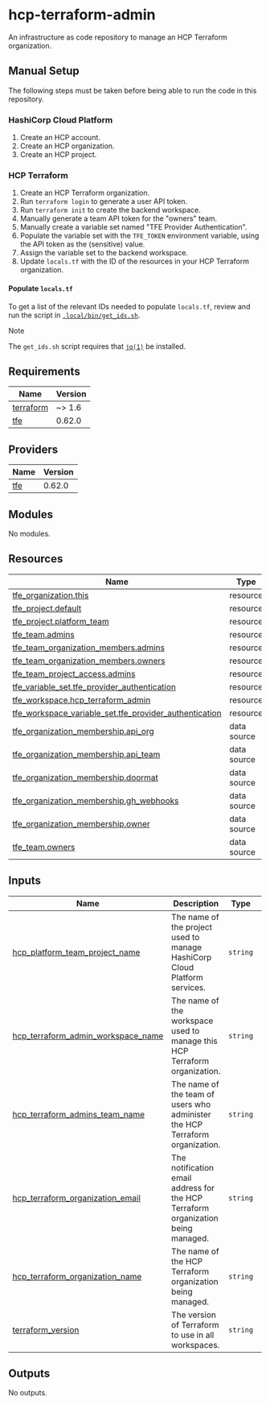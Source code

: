 # hcp-terraform-admin

An infrastructure as code repository to manage an HCP Terraform organization.

## Manual Setup

The following steps must be taken before being able to run the code in this repository.

### HashiCorp Cloud Platform

1. Create an HCP account.
2. Create an HCP organization.
3. Create an HCP project.

### HCP Terraform

1. Create an HCP Terraform organization.
2. Run `terraform login` to generate a user API token.
3. Run `terraform init` to create the backend workspace.
4. Manually generate a team API token for the "owners" team.
5. Manually create a variable set named "TFE Provider Authentication".
6. Populate the variable set with the `TFE_TOKEN` environment variable, using the API token as the (sensitive) value.
7. Assign the variable set to the backend workspace.
8. Update `locals.tf` with the ID of the resources in your HCP Terraform organization.

#### Populate `locals.tf`

To get a list of the relevant IDs needed to populate `locals.tf`, review and 
run the script in [`.local/bin/get_ids.sh`](.local/bin/get_ids.sh).

> [!NOTE]  
> The `get_ids.sh` script requires that [`jq(1)`](https://jqlang.github.io/jq/) be installed.

<!-- BEGIN_TF_DOCS -->
## Requirements

| Name | Version |
|------|---------|
| <a name="requirement_terraform"></a> [terraform](#requirement\_terraform) | ~> 1.6 |
| <a name="requirement_tfe"></a> [tfe](#requirement\_tfe) | 0.62.0 |

## Providers

| Name | Version |
|------|---------|
| <a name="provider_tfe"></a> [tfe](#provider\_tfe) | 0.62.0 |

## Modules

No modules.

## Resources

| Name | Type |
|------|------|
| [tfe_organization.this](https://registry.terraform.io/providers/hashicorp/tfe/0.62.0/docs/resources/organization) | resource |
| [tfe_project.default](https://registry.terraform.io/providers/hashicorp/tfe/0.62.0/docs/resources/project) | resource |
| [tfe_project.platform_team](https://registry.terraform.io/providers/hashicorp/tfe/0.62.0/docs/resources/project) | resource |
| [tfe_team.admins](https://registry.terraform.io/providers/hashicorp/tfe/0.62.0/docs/resources/team) | resource |
| [tfe_team_organization_members.admins](https://registry.terraform.io/providers/hashicorp/tfe/0.62.0/docs/resources/team_organization_members) | resource |
| [tfe_team_organization_members.owners](https://registry.terraform.io/providers/hashicorp/tfe/0.62.0/docs/resources/team_organization_members) | resource |
| [tfe_team_project_access.admins](https://registry.terraform.io/providers/hashicorp/tfe/0.62.0/docs/resources/team_project_access) | resource |
| [tfe_variable_set.tfe_provider_authentication](https://registry.terraform.io/providers/hashicorp/tfe/0.62.0/docs/resources/variable_set) | resource |
| [tfe_workspace.hcp_terraform_admin](https://registry.terraform.io/providers/hashicorp/tfe/0.62.0/docs/resources/workspace) | resource |
| [tfe_workspace_variable_set.tfe_provider_authentication](https://registry.terraform.io/providers/hashicorp/tfe/0.62.0/docs/resources/workspace_variable_set) | resource |
| [tfe_organization_membership.api_org](https://registry.terraform.io/providers/hashicorp/tfe/0.62.0/docs/data-sources/organization_membership) | data source |
| [tfe_organization_membership.api_team](https://registry.terraform.io/providers/hashicorp/tfe/0.62.0/docs/data-sources/organization_membership) | data source |
| [tfe_organization_membership.doormat](https://registry.terraform.io/providers/hashicorp/tfe/0.62.0/docs/data-sources/organization_membership) | data source |
| [tfe_organization_membership.gh_webhooks](https://registry.terraform.io/providers/hashicorp/tfe/0.62.0/docs/data-sources/organization_membership) | data source |
| [tfe_organization_membership.owner](https://registry.terraform.io/providers/hashicorp/tfe/0.62.0/docs/data-sources/organization_membership) | data source |
| [tfe_team.owners](https://registry.terraform.io/providers/hashicorp/tfe/0.62.0/docs/data-sources/team) | data source |

## Inputs

| Name | Description | Type | Default | Required |
|------|-------------|------|---------|:--------:|
| <a name="input_hcp_platform_team_project_name"></a> [hcp\_platform\_team\_project\_name](#input\_hcp\_platform\_team\_project\_name) | The name of the project used to manage HashiCorp Cloud Platform services. | `string` | `"Platform Team"` | no |
| <a name="input_hcp_terraform_admin_workspace_name"></a> [hcp\_terraform\_admin\_workspace\_name](#input\_hcp\_terraform\_admin\_workspace\_name) | The name of the workspace used to manage this HCP Terraform organization. | `string` | `"hcp-terraform-admin"` | no |
| <a name="input_hcp_terraform_admins_team_name"></a> [hcp\_terraform\_admins\_team\_name](#input\_hcp\_terraform\_admins\_team\_name) | The name of the team of users who administer the HCP Terraform organization. | `string` | `"admins"` | no |
| <a name="input_hcp_terraform_organization_email"></a> [hcp\_terraform\_organization\_email](#input\_hcp\_terraform\_organization\_email) | The notification email address for the HCP Terraform organization being managed. | `string` | `"craig.sloggett@hashicorp.com"` | no |
| <a name="input_hcp_terraform_organization_name"></a> [hcp\_terraform\_organization\_name](#input\_hcp\_terraform\_organization\_name) | The name of the HCP Terraform organization being managed. | `string` | `"craigsloggett-lab"` | no |
| <a name="input_terraform_version"></a> [terraform\_version](#input\_terraform\_version) | The version of Terraform to use in all workspaces. | `string` | `"1.10.3"` | no |

## Outputs

No outputs.
<!-- END_TF_DOCS -->

